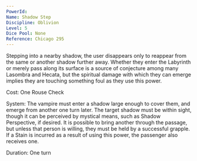 ```yaml
---
PowerId: 
Name: Shadow Step
Discipline: Oblivion
Level: 5
Dice Pool: None
Reference: Chicago 295
---
```

Stepping into a nearby shadow, the user disappears only to reappear from the same or another shadow further away. Whether they enter the Labyrinth or merely pass along its surface is a source of conjecture among many Lasombra and Hecata, but the spiritual damage with which they can emerge implies they are touching something foul as they use this power. 

Cost: One Rouse Check 

System: The vampire must enter a shadow large enough to cover them, and emerge from another one turn later. The target shadow must be within sight, though it can be perceived by mystical means, such as Shadow Perspective, if desired. It is possible to bring another through the passage, but unless that person is willing, they must be held by a successful grapple. If a Stain is incurred as a result of using this power, the passenger also receives one. 

Duration: One turn